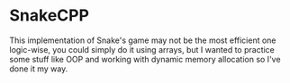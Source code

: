 # SnakeCPP

This implementation of Snake's game may not be the most efficient one logic-wise, you could simply do it using arrays, but I wanted to practice some stuff like OOP and working with dynamic memory allocation so I've done it my way.
